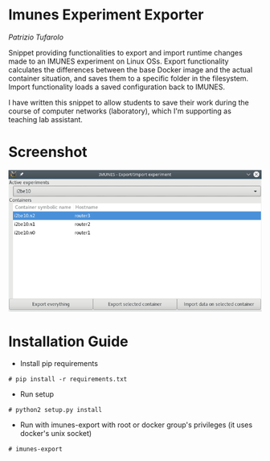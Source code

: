# Imunes Experiment Exporter

*Patrizio Tufarolo*

Snippet providing functionalities to export and import runtime changes made to an IMUNES experiment on Linux OSs.
Export functionality calculates the differences between the base Docker image and the actual container situation, and saves them to a specific folder in the filesystem.
Import functionality loads a saved configuration back to IMUNES.

I have written this snippet to allow students to save their work during the course of computer networks (laboratory), which I'm supporting as teaching lab assistant.

# Screenshot
![Screenshot](/screenshot.png?raw=true "Screenshot")

# Installation Guide

- Install pip requirements

```
# pip install -r requirements.txt
```

- Run setup

```
# python2 setup.py install
```

- Run with imunes-export with root or docker group's privileges (it uses docker's unix socket)

```
# imunes-export
```